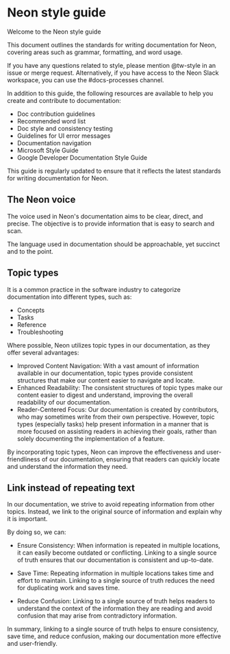 # Neon style guide

Welcome to the Neon style guide

This document outlines the standards for writing documentation for Neon, covering areas such as grammar, formatting, and word usage.

If you have any questions related to style, please mention @tw-style in an issue or merge request. Alternatively, if you have access to the Neon Slack workspace, you can use the #docs-processes channel.

In addition to this guide, the following resources are available to help you create and contribute to documentation:

- Doc contribution guidelines
- Recommended word list
- Doc style and consistency testing
- Guidelines for UI error messages
- Documentation navigation
- Microsoft Style Guide
- Google Developer Documentation Style Guide

This guide is regularly updated to ensure that it reflects the latest standards for writing documentation for Neon.

## The Neon voice

The voice used in Neon's documentation aims to be clear, direct, and precise. The objective is to provide information that is easy to search and scan.

The language used in documentation should be approachable, yet succinct and to the point.

## Topic types

It is a common practice in the software industry to categorize documentation into different types, such as:

- Concepts
- Tasks
- Reference
- Troubleshooting

Where possible, Neon utilizes topic types in our documentation, as they offer several advantages:

- Improved Content Navigation: With a vast amount of information available in our documentation, topic types provide consistent structures that make our content easier to navigate and locate.
- Enhanced Readability: The consistent structures of topic types make our content easier to digest and understand, improving the overall readability of our documentation.
- Reader-Centered Focus: Our documentation is created by contributors, who may sometimes write from their own perspective. However, topic types (especially tasks) help present information in a manner that is more focused on assisting readers in achieving their goals, rather than solely documenting the implementation of a feature.

By incorporating topic types, Neon can improve the effectiveness and user-friendliness of our documentation, ensuring that readers can quickly locate and understand the information they need.

## Link instead of repeating text

In our documentation, we strive to avoid repeating information from other topics. Instead, we link to the original source of information and explain why it is important.

By doing so, we can:

- Ensure Consistency: When information is repeated in multiple locations, it can easily become outdated or conflicting. Linking to a single source of truth ensures that our documentation is consistent and up-to-date.

- Save Time: Repeating information in multiple locations takes time and effort to maintain. Linking to a single source of truth reduces the need for duplicating work and saves time.

- Reduce Confusion: Linking to a single source of truth helps readers to understand the context of the information they are reading and avoid confusion that may arise from contradictory information.

In summary, linking to a single source of truth helps to ensure consistency, save time, and reduce confusion, making our documentation more effective and user-friendly.
